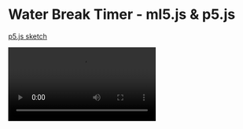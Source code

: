 ---
---

# Water Break Timer - ml5.js & p5.js

[p5.js sketch](https://editor.p5js.org/alanvww/sketches/xxdvtg7YK)

![Water Break Timer](https://github.com/alanvww/itp.alan.ooo/blob/main/src/_images/ml4w/water-break-timer/Water%20Break%20Timer%20-%20ml5js%20%20p5js.mp4)

